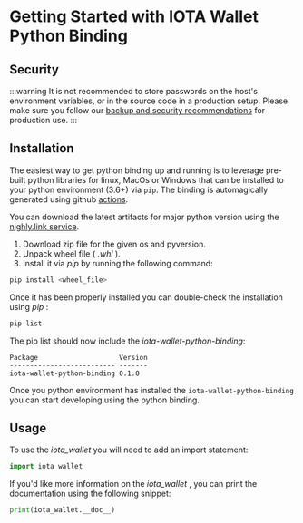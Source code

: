 # Getting Started with IOTA Wallet Python Binding

## Security
:::warning
It is not recommended to store passwords on the host's environment variables, or in the source code in a production setup. 
Please make sure you follow our [backup and security recommendations](https://chrysalis.docs.iota.org/guides/backup_security.html) for production use.
:::

## Installation
The easiest way to get python binding up and running is to leverage pre-built python libraries for linux, MacOs or Windows that can be installed to your python environment (3.6+) via `pip`. The binding is automagically generated using github [actions](https://github.com/iotaledger/wallet.rs/actions/workflows/python_binding_publish.yml).


You can download the latest artifacts for major python version using the  [nighly.link service](https://nightly.link/iotaledger/wallet.rs/workflows/python_binding_publish/develop).  
1. Download zip file for the given os and pyversion. 
2. Unpack wheel file ( _.whl_ ).
3. Install it via  _pip_  by running the following command:

```bash
pip install <wheel_file>
```

Once it has been properly installed you can double-check the installation using  _pip_ :
```bash
pip list
```

The pip list should now include the _iota-wallet-python-binding_:
```plaintext
Package                    Version
-------------------------- -------
iota-wallet-python-binding 0.1.0
```

Once you python environment has installed the `iota-wallet-python-binding` you can start developing using the python binding.

## Usage
To use the  _iota_wallet_  you will need to add an import statement:  
```python
import iota_wallet
```
If you'd like more information on the  _iota_wallet_ , you can print the documentation using the following snippet:
```python
print(iota_wallet.__doc__)
```